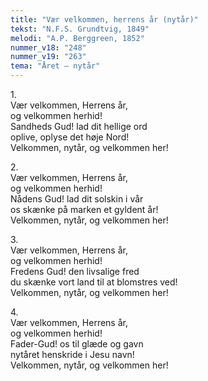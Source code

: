 ```yaml
---
title: "Vær velkommen, herrens år (nytår)"
tekst: "N.F.S. Grundtvig, 1849"
melodi: "A.P. Berggreen, 1852"
nummer_v18: "248"
nummer_v19: "263"
tema: "Året – nytår"
---
```


1\.\
Vær velkommen, Herrens år,\
og velkommen herhid!\
Sandheds Gud! lad dit hellige ord\
oplive, oplyse det høje Nord!\
Velkommen, nytår, og velkommen her!

2\.\
Vær velkommen, Herrens år,\
og velkommen herhid!\
Nådens Gud! lad dit solskin i vår\
os skænke på marken et gyldent år!\
Velkommen, nytår, og velkommen her!

3\.\
Vær velkommen, Herrens år,\
og velkommen herhid!\
Fredens Gud! den livsalige fred\
du skænke vort land til at blomstres ved!\
Velkommen, nytår, og velkommen her!

4\.\
Vær velkommen, Herrens år,\
og velkommen herhid!\
Fader-Gud! os til glæde og gavn\
nytåret henskride i Jesu navn!\
Velkommen, nytår, og velkommen her!